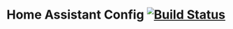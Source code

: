 Home Assistant Config [![Build Status](https://travis-ci.org/masarliev/home-assistant-config.svg?branch=master)](https://travis-ci.org/masarliev/home-assistant-config)
===================================
